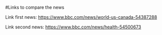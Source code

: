 #Links to compare the news

Link first news: 
https://www.bbc.com/news/world-us-canada-54387288

Link second news: 
https://www.bbc.com/news/health-54500673